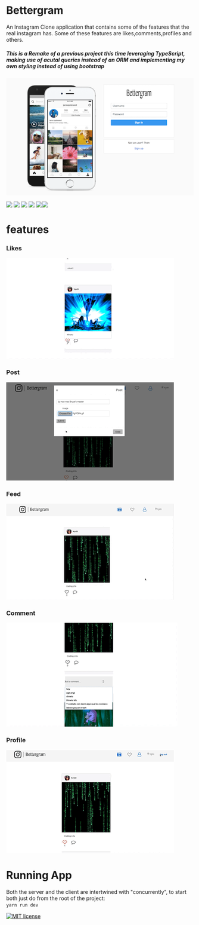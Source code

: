 # Bettergram

An Instagram Clone application that contains some of the features that the real instagram has. Some of these features are likes,comments,profiles and others.

##### This is a Remake of a previous project this time leveraging TypeScript, making use of acutal queries instead of an ORM and implementing my own styling instead of using bootstrap


![](public/BGhomepage.png)


![](https://img.shields.io/badge/technology-node-green) ![](https://img.shields.io/badge/technology-aws--S3-orange) ![](https://img.shields.io/badge/technology-postgreSQL-blue) ![](https://img.shields.io/badge/technology-react-darkgreen) ![](https://img.shields.io/badge/technology-postgreSQL-lightblue)![](https://img.shields.io/badge/technology-Typescript-darkblue)

# features

### Likes
![Likes](public/like.gif)
### Post 
![Post](public/post.gif)
### Feed
![Feed](public/feed.gif)
### Comment
![comment](public/comment.gif)
### Profile
![Profile](public/profile.gif)

# Running App

Both the server and the client are intertwined with "concurrently", to start both just do from the root of the project:  
`yarn run dev`

[![MIT license](http://img.shields.io/badge/license-MIT-brightgreen.svg)](http://opensource.org/licenses/MIT)

